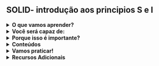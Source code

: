 ## SOLID- introdução aos principios S e I

<details>

  <summary><strong> O que vamos aprender? </strong></summary><br />
  
> SOLID é um acrônimo utilizado para memorizarmos cinco principios básicos na engenharia de software, eles são amplamente divulgados pelo programador e > escritor Robert C. Martin e tem como objetivo tornar a escrita de códigos com orientação à objetos mais simples, reutilizável, agil e padronizaods.  
  
</details>

<details>
  <summary><strong> Você será capaz de: </strong></summary><br />
  
 > - Aplicar o principio da responsabilidade única(single-responsibility principle). </br>
 > - Aplicar o principio da segregação de interfacer(interface segregation principle).
  
</details>

<details>
  <summary><strong> Porque isso é importante? </strong></summary><br />
  
> A aplicação dos  principios SOLID tornará seu código mais legivel, será mais fácil realizar testes com ele e também ajudará no reaproveitamento e 
> manutenção  do códgo.
  
 ```typescript
  
 ```
  
</details>

<details>
  <summary><strong> Conteúdos </strong></summary><br />
  
<details>
  <summary> Single responsability principle </summary><br />
 
  O principio da responsabilidade única talvez seja o principio menos compreendido dos 5 principios criados do SOLID, muito provavelmente pelo seu nome inadequado. Quando escutamos o nome principio da responsabilidade única
  
  > *Um módulo deve ter uma e apenas uma, razão para mudar.*
  ![testes](https://user-images.githubusercontent.com/90219144/184556624-af51fbf2-ae87-480d-9c19-a7e916a0b18a.png)

  
</details>
  
</details>

<details>
  <summary><strong> Vamos praticar! </strong></summary><br />
  
  
</details>

<details>
  <summary><strong> Recursos Adicionais </strong></summary><br />
 
  https://www.youtube.com/watch?v=P9RJs4oatQM - 139 - Entenda o Single Responsibility Principle do SOLID | theWiseDev SOLID
  
</details>

